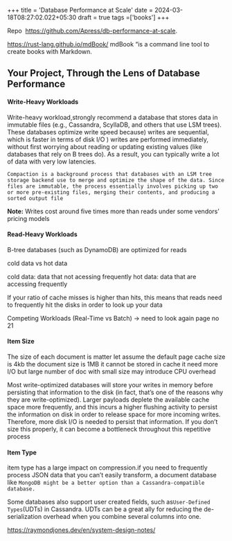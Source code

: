 +++
title = 'Database Performance at Scale'
date = 2024-03-18T08:27:02.022+05:30
draft = true
tags =['books']
+++ 

Repo ­ https://github.com/Apress/db-performance-at-scale.

https://rust-lang.github.io/mdBook/  mdBook “is a command line tool to create books with Markdown.


## Your Project, Through the Lens of Database Performance

#### Write-Heavy Workloads

Write-heavy workload,strongly recommend a database that stores data in immutable files (e.g., Cassandra, ScyllaDB, and others that use LSM trees). These databases optimize write speed because) writes are sequential, which is faster in terms of disk I/O ) writes are performed immediately, without first worrying about reading or updating existing values (like databases that rely on B trees do). As a result, you can typically write a lot of data with very low latencies.

`Compaction is a background process that databases with an LSM tree storage backend use to merge and optimize the shape of the data. Since files are immutable, the process essentially involves picking up two or more pre-existing files, merging their contents, and producing a sorted output file`

**Note:** Writes cost around five times more than reads under some vendors’ pricing models

#### Read-Heavy Workloads

B-tree databases (such as DynamoDB) are optimized for reads

cold data vs hot data

cold data: data that not acessing frequently
hot data: data that are accessing frequently

If your ratio of cache misses is higher than hits, this means that reads need to
frequently hit the disks in order to look up your data

Competing Workloads (Real-Time vs Batch) -> need to look again page no 21

#### Item Size

The size of each document is matter let assume the default page cache size is 4kb the document size is 1MB it cannot be stored in cache it need more I/O 
but large number of doc with small size may introduce CPU overhead

Most write-optimized databases will store your writes in memory before persisting that information to the disk (in fact, that’s one of the reasons why they are write-optimized). Larger payloads deplete the available cache space more frequently, and this incurs a higher flushing activity to persist the information on disk in order to release space for more incoming writes. Therefore, more disk I/O is needed to persist that information. If you don’t size this properly, it can become a bottleneck throughout this repetitive process

#### Item Type

item type has a large impact on compression.if you need to frequently process JSON data that you can’t easily transform, a document database like `MongoDB might be a better option than a Cassandra-compatible database.`

Some databases also support user created fields, such as` User-Defined Types `(UDTs) in Cassandra. UDTs can be a great ally for reducing the de-serialization overhead when you combine several columns into one.



https://raymondjones.dev/en/system-design-notes/